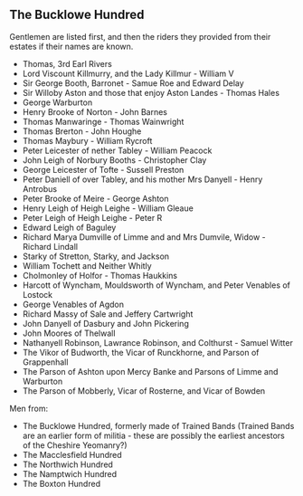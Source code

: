 ## The Bucklowe Hundred

Gentlemen are listed first, and then the riders they provided from their estates if their names are known.

* Thomas, 3rd Earl Rivers
* Lord Viscount Killmurry, and the Lady Killmur -  William V
* Sir George Booth, Barronet - Samue Roe and Edward Delay
* Sir Willoby Aston and those that enjoy Aston Landes - Thomas Hales
* George Warburton
* Henry Brooke of Norton - John Barnes
* Thomas Manwaringe - Thomas Wainwright
* Thomas Brerton - John Houghe
* Thomas Maybury - William Rycroft
* Peter Leicester of nether Tabley - William Peacock
* John Leigh of Norbury Booths - Christopher Clay
* George Leicester of Tofte - Sussell Preston
* Peter Daniell of over Tabley, and his mother Mrs Danyell - Henry Antrobus
* Peter Brooke of Meire - George Ashton
* Henry Leigh of Heigh Leighe - William Gleaue
* Peter Leigh of Heigh Leighe - Peter R
* Edward Leigh of Baguley
* Richard Marya Dumville of Limme and and Mrs Dumvile, Widow - Richard Lindall
* Starky of Stretton, Starky, and Jackson
* William Tochett and Neither Whitly
* Cholmonley of Holfor - Thomas Haukkins
* Harcott of Wyncham, Mouldsworth of Wyncham, and Peter Venables of Lostock
* George Venables of Agdon
* Richard Massy of Sale and Jeffery Cartwright
* John Danyell of Dasbury and John Pickering
* John Moores of Thelwall
* Nathanyell Robinson, Lawrance Robinson, and Colthurst - Samuel Witter
* The Vikor of Budworth, the Vicar of Runckhorne, and Parson of Grappenhall
* The Parson of Ashton upon Mercy Banke and Parsons of Limme and Warburton
* The Parson of Mobberly, Vicar of Rosterne, and Vicar of Bowden

Men from:

* The Bucklowe Hundred, formerly made of Trained Bands (Trained Bands are an earlier form of militia - these are possibly the earliest ancestors of the Cheshire Yeomanry?)
* The Macclesfield Hundred
* The Northwich Hundred
* The Namptwich Hundred
* The Boxton Hundred
